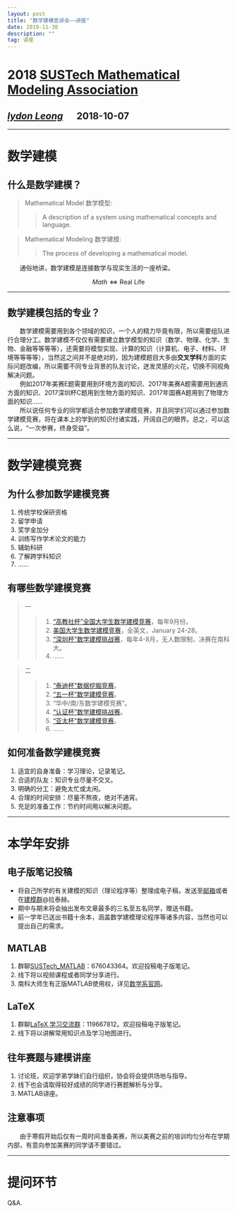 ```yaml
---
layout: post
title: "数学建模宣讲会——讲座"
date: 2019-11-30
description: ""
tag: 讲座
---
```


<script type="text/javascript" async src="https://cdn.mathjax.org/mathjax/latest/MathJax.js?config=TeX-MML-AM_CHTML"> </script>

2018 [SUSTech Mathematical Modeling Association](https://github.com/sustech-mma)
===
## *[Iydon Leong](https://github.com/Iydon)*  &ensp;&ensp;  2018-10-07
* * *

# 数学建模
## 什么是数学建模？
> Mathematical Model 数学模型:  
>> A description of a system using mathematical concepts and language.  

> Mathematical Modeling 数学建模:  
>> The process of developing a mathematical model.  

&emsp;&emsp;通俗地讲，数学建模是连接数学与现实生活的一座桥梁。  

$$Math\Longleftrightarrow\text{Real Life}$$

* * *
## 数学建模包括的专业？
&emsp;&emsp;数学建模需要用到各个领域的知识，一个人的精力毕竟有限，所以需要组队进行合理分工。数学建模不仅仅有需要建立数学模型的知识（数学、物理、化学、生物、金融等等等等），还需要将模型实现、计算的知识（计算机、电子、材料、环境等等等等），当然这之间并不是绝对的，因为建模题目大多由**交叉学科**方面的实际问题改编，所以需要不同专业背景的队友讨论，迸发灵感的火花，切换不同视角解决问题。  
&emsp;&emsp;例如2017年美赛E题需要用到环境方面的知识、2017年美赛A题需要用到通讯方面的知识、2017深圳杯C题用到生物方面的知识、2017年国赛A题用到了物理方面的知识……  
&emsp;&emsp;所以说任何专业的同学都适合参加数学建模竞赛，并且同学们可以通过参加数学建模竞赛，将在课本上的学到的知识付诸实践，开阔自己的眼界。总之，可以这么说，“一次参赛，终身受益”。  

* * *
# 数学建模竞赛
## 为什么参加数学建模竞赛
1. 传统学校保研资格
2. 留学申请
3. 奖学金加分
4. 训练写作学术论文的能力
5. 辅助科研
6. 了解跨学科知识
7. ……

## 有哪些数学建模竞赛
> 一  
>> 1. [“高教社杯”全国大学生数学建模竞赛](http://www.mcm.edu.cn/ "CUMCM")，每年9月份。  
>> 2. [美国大学生数学建模竞赛](http://www.comap.com/ "MCM/ICM")，全英文，January 24-28。  
>> 3. [“深圳杯”数学建模挑战赛](http://www.mcm.edu.cn/html_cn/block/784a79bf4a6e2f171d2d9a44f0644fca.html)，每年4-8月，无人数限制，决赛在南科大。  
>> 4. ……

> 二  
>> 1. [“泰迪杯”数据挖掘竞赛](http://www.tipdm.org/bdrace/index.html)。  
>> 2. [“五一杯”数学建模竞赛](http://51mcm.cumt.edu.cn/)。  
>> 3. “华中/南/东数学建模竞赛”。  
>> 4. [“认证杯”数学建模挑战赛](http://www.tzmcm.cn/)。  
>> 5. [“亚太杯”数学建模竞赛](http://www.saikr.com/apmcm/)。  
>> 6. ……

## 如何准备数学建模竞赛
1. 适宜的自身准备：学习理论，记录笔记。  
2. 合适的队友：知识专业尽量不交叉。  
3. 明确的分工：避免太忙或太闲。  
4. 合理的时间安排：尽量不熬夜，绝对不通宵。  
5. 充足的准备工作：节约时间用以解决问题。  

* * *
# 本学年安排
## 电子版笔记投稿
* 将自己所学的有关建模的知识（理论程序等）整理成电子稿，发送至[邮箱](mailto:mma@sustc.edu.cn "数学建模协会")或者在[建模群](https://jq.qq.com/?_wv=1027&k=5scpKuP)@拉泰赫。  
* 期中与期末将会抽出发布文章最多的三名至五名同学，赠送书籍。  
* 前一学年已送出书籍十余本，涵盖数学建模理论程序等诸多内容，当然也可以提出自己的需求。  

## MATLAB
1. 群聊[SUSTech_MATLAB](https://jq.qq.com/?_wv=1027&k=58niETS
)：676043364。欢迎投稿电子版笔记。  
2. 线下将以视频课程或者同学分享进行。  
3. 南科大师生有正版MATLAB使用权，详见[数学系官网](http://math.sustc.edu.cn/download.html "安装激活指南")。  

## LaTeX
1. 群聊[LaTeX 学习交流群](https://jq.qq.com/?_wv=1027&k=5dk2sHJ)：119667812。欢迎投稿电子版笔记。  
2. 线下将以讲解常用知识点及学习地图进行。  

## 往年赛题与建模讲座
1. 讨论班，欢迎学弟学妹们自行组织，协会将会提供场地与指导。  
2. 线下也会请取得较好成绩的同学进行赛题解析与分享。
3.  MATLAB讲座。  

## 注意事项
&emsp;&emsp;由于寒假开始后仅有一周时间准备美赛，所以美赛之前的培训均匀分布在学期内部，有意向参加美赛的同学请不要错过。  

* * *
# 提问环节
Q&A.
